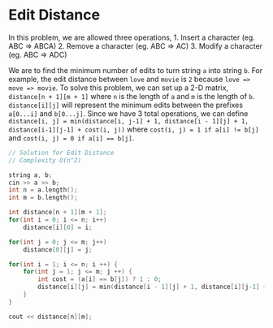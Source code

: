 # Edit Distance

In this problem, we are allowed three operations, 
    1. Insert a character (eg. ABC => ABCA)
    2. Remove a character (eg. ABC => AC)
    3. Modify a character (eg. ABC => ADC)

We are to find the minimum number of edits to turn string `a` into string `b`. For example, the edit distance between `love` and `movie` is `2` because `love => move => movie`. To solve this problem, we can set up a 2-D matrix, `distance[n + 1][m + 1]` where `n` is the length of `a` and `m` is the length of `b`. `distance[i][j]` will represent the minimum edits between the prefixes `a[0...i]` and `b[0...j]`. Since we have 3 total operations, we can define `distance[i, j] = min(distance[i, j-1] + 1, distance[i - 1][j] + 1, distance[i-1][j-1] + cost(i, j))` where `cost(i, j) = 1 if a[i] != b[j]` and `cost(i, j) = 0 if a[i] == b[j]`.

```cpp
// Solution for Edit Distance
// Complexity O(n^2)

string a, b;
cin >> a >> b;
int n = a.length();
int m = b.length();

int distance[n + 1][m + 1];
for(int i = 0; i <= n; i++) 
    distance[i][0] = i;

for(int j = 0; j <= m; j++)
    distance[0][j] = j;

for(int i = 1; i <= n; i ++) {
    for(int j = 1; j <= m; j ++) {
        int cost = (a[i] == b[j]) ? 1 : 0;
        distance[i][j] = min(distance[i - 1][j] + 1, distance[i][j-1] + 1, distance[i-1][j-1] + cost);
    }
}

cout << distance[n][m];
```